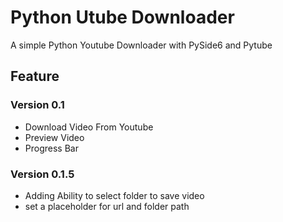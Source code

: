 # Python Utube Downloader
A simple Python Youtube Downloader with PySide6 and Pytube

## Feature
### Version 0.1
- Download Video From Youtube
- Preview Video
- Progress Bar

### Version 0.1.5
- Adding Ability to select folder to save video
- set a placeholder for url and folder path
